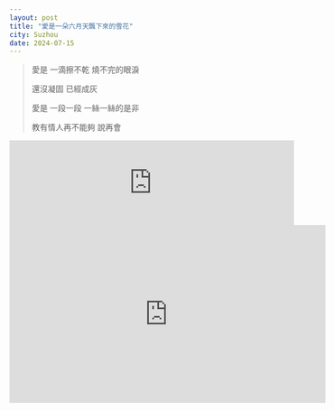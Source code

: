 ```yaml
---
layout: post
title: "愛是一朵六月天飄下來的雪花"
city: Suzhou
date: 2024-07-15
---
```


> 愛是 一滴擦不乾 燒不完的眼淚
>
> 還沒凝固 已經成灰
>
> 愛是 一段一段 一絲一絲的是非
>
> 教有情人再不能夠 說再會

<iframe allow="autoplay *; encrypted-media *;" frameborder="0" height="150" style="width:100%;max-width:660px;overflow:hidden;background:transparent;" sandbox="allow-forms allow-popups allow-same-origin allow-scripts allow-storage-access-by-user-activation allow-top-navigation-by-user-activation" src="https://embed.music.apple.com/cn/album/people-in-love/151295603?i=151296019&l=en-GB"></iframe>


<iframe width="560" height="315" src="https://www.youtube.com/embed/IKB_fJmW_SE?si=_6fTYEq0ffWxhDGI" title="YouTube video player" frameborder="0" allow="accelerometer; autoplay; clipboard-write; encrypted-media; gyroscope; picture-in-picture; web-share" referrerpolicy="strict-origin-when-cross-origin" allowfullscreen></iframe>
